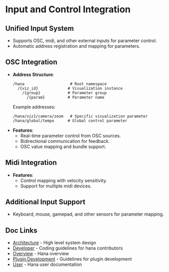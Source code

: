 # Input and Control Integration
## Unified Input System
- Supports OSC, midi, and other external inputs for parameter control.
- Automatic address registration and mapping for parameters.
## OSC Integration
- **Address Structure**:
  ```
  /hana                    # Root namespace
    /{viz_id}             # Visualization instance
      /{group}            # Parameter group
        /{param}          # Parameter name
  ```
  Example addresses:
  ```
  /hana/viz1/camera/zoom   # Specific visualization parameter
  /hana/global/tempo      # Global control parameter
  ```
- **Features**:
    - Real-time parameter control from OSC sources.
    - Bidirectional communication for feedback.
    - OSC value mapping and bundle support.
## Midi Integration
- **Features**:
    - Control mapping with velocity sensitivity.
    - Support for multiple midi devices.
## Additional Input Support
- Keyboard, mouse, gamepad, and other sensors for parameter mapping.

## Doc Links
- [Architecture](../architecture/README.md) - High level system design
- [Developer](../developer/README.md) - Coding guidelines for hana contributors
- [Overview](../../README.md) - Hana overview
- [Plugin Development](../visualization/README.md) - Guidelines for plugin development
- [User](../user/README.md) - Hana user documentation
